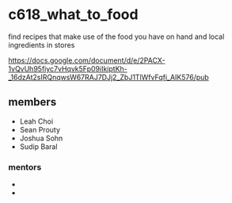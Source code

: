 # c618_what_to_food

find recipes that make use of the food you have on hand and local ingredients in stores

https://docs.google.com/document/d/e/2PACX-1vQvUh95fiyc7vHqvk5Fp09iIkiptKh-_16dzAt2sIRQnqwsW67RAJ7DJj2_ZbJ1TlWfvFqfi_AIK576/pub

## members
- Leah Choi
- Sean Prouty
- Joshua Sohn
- Sudip Baral

### mentors
- 
- 
